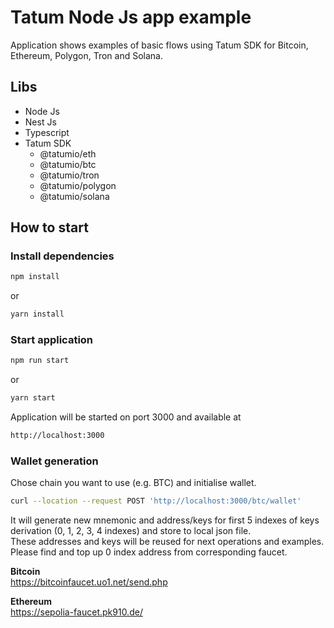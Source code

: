 # Tatum Node Js app example
Application shows examples of basic flows using Tatum SDK for Bitcoin, Ethereum, Polygon, Tron and Solana.

## Libs
* Node Js
* Nest Js
* Typescript
* Tatum SDK
  * @tatumio/eth
  * @tatumio/btc
  * @tatumio/tron
  * @tatumio/polygon
  * @tatumio/solana

## How to start

### Install dependencies
```bash
npm install
```
or
```bash
yarn install
```

### Start application
```bash
npm run start
```
or
```bash
yarn start
```
Application will be started on port 3000 and available at
```bash
http://localhost:3000
```

### Wallet generation
Chose chain you want to use (e.g. BTC) and initialise wallet.
```bash
curl --location --request POST 'http://localhost:3000/btc/wallet'
```
It will generate new mnemonic and address/keys for first 5 indexes of keys derivation (0, 1, 2, 3, 4 indexes) and store to local json file.  
These addresses and keys will be reused for next operations and examples.  
Please find and top up 0 index address from corresponding faucet.

**Bitcoin**  
https://bitcoinfaucet.uo1.net/send.php

**Ethereum**  
https://sepolia-faucet.pk910.de/
